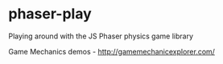 phaser-play
===========

Playing around with the JS Phaser physics game library

Game Mechanics demos - http://gamemechanicexplorer.com/

